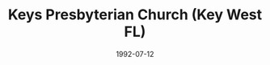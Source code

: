 ---
date: &id001 1992-07-12
end_date: null
location:
  address: 1000 Coppitt Road
  city: Key West
  state: FL
minister:
- end: null
  name: William Welzien
  start: 1992-01-01
  type: Evangelist
ministers:
- William Welzien
name: Keys Presbyterian Church
names:
- end: 2007-01-01
  name: Keys Orthodox Presbyterian Chapel
  start: 1992-07-12
- end: null
  name: Keys Presbyterian Church
  start: 2007-01-01
origination_date: *id001
raw_data: "FLORIDA\nKey West\n\nKeys Presbyterian Church  (mission work) (July 12,\
  \ 1992\u2013 )\n(called Keys Orthodox Presbyterian Chapel, 1992\u20132007)\nKeys\
  \ Bible Center, 1000 Coppitt Road\nEvangelist: William Welzien, 1992"
received_from: null
states:
- FL
status:
  active: true
  end_date: null
  reason: null
  received_from: null
  withdrawal_to: null
title: Keys Presbyterian Church (Key West FL)

---
